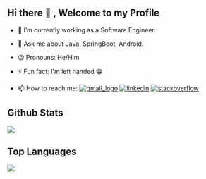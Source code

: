 ## Hi there 👋 , Welcome to my Profile


<!-- **Ezugworie/Ezugworie** is a ✨ _special_ ✨ repository because its `README.md` (this file) appears on your GitHub profile. -->

<!-- Here are some ideas to get you started: -->

- 🔭 I’m currently working as a Software Engineer.

<!-- - 🌱 I’m currently learning React. -->

- 💬 Ask me about Java, SpringBoot, Android.
- :wink: Pronouns: He/Him

- ⚡ Fun fact: I'm left handed 😁  

- 📫 How to reach me: 
  [![gmail_logo](https://user-images.githubusercontent.com/30867496/126779087-3856829e-4861-4739-b910-0f341222b9d1.png)](mailto:i.ezugworie@gmail.com)
  [![linkedin](https://user-images.githubusercontent.com/30867496/126779535-21126f94-097e-4216-8cce-e0da1a785319.png)](https://www.linkedin.com/in/ezugworie/)
[![stackoverflow](https://user-images.githubusercontent.com/30867496/126779093-d8e6072c-2adc-4a26-ba71-c0cbf3dda2cb.png)](https://stackoverflow.com/users/10287292/iyke)

## Github Stats

<img src="https://github-readme-stats.vercel.app/api?username=ezugworie&show_icons=true&theme=vue"/>

## Top Languages

 <img src="https://github-readme-stats.vercel.app/api/top-langs/?username=ezugworie&layout=compact"/>

